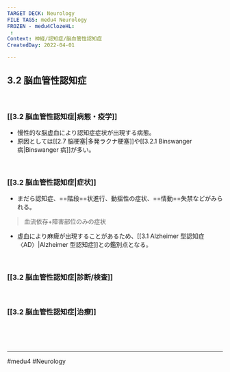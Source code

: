 ```yaml
---
TARGET DECK: Neurology
FILE TAGS: medu4 Neurology
FROZEN - medu4ClozeHL:
 : 
Context: 神経/認知症/脳血管性認知症
CreatedDay: 2022-04-01

---
```


## 3.2 脳血管性認知症

<br>

### [[3.2 脳血管性認知症|病態・疫学]]
* 慢性的な脳虚血により認知症症状が出現する病態。
* 原因としては[[2.7 脳梗塞|多発ラクナ梗塞]]や[[3.2.1 Binswanger病|Binswanger 病]]が多い。

<br>

### [[3.2 脳血管性認知症|症状]]
* まだら認知症、==階段==状進行、動揺性の症状、==情動==失禁などがみられる。
>血流依存+障害部位のみの症状
* 虚血により麻痺が出現することがあるため、[[3.1 Alzheimer 型認知症〈AD〉|Alzheimer 型認知症]]との鑑別点となる。
<!--ID: 1649070301201-->




<br>

### [[3.2 脳血管性認知症|診断/検査]]


<br>

### [[3.2 脳血管性認知症|治療]]


<br><br><br>

---
#medu4 #Neurology 